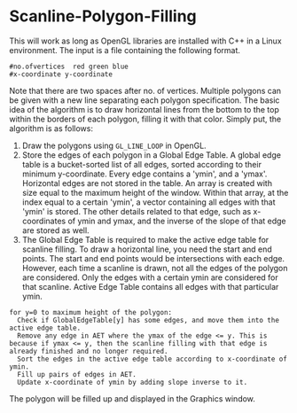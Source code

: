 # Scanline-Polygon-Filling
This will work as long as OpenGL libraries are installed with C++ in a Linux environment.
The input is a file containing the following format.
```
#no.ofvertices  red green blue
#x-coordinate y-coordinate
```
Note that there are two spaces after no. of vertices. Multiple polygons can be given with a new line separating each polygon specification.
The basic idea of the algorithm is to draw horizontal lines from the bottom to the top within the borders of each polygon, filling it with that color.
Simply put, the algorithm is as follows:
1. Draw the polygons using `GL_LINE_LOOP` in OpenGL.
2. Store the edges of each polygon in a Global Edge Table. A global edge table is a bucket-sorted list of all edges, sorted according to their minimum y-coordinate. Every edge contains a 'ymin', and a 'ymax'. Horizontal edges are not stored in the table. An array is created with size equal to the maximum height of the window. Within that array, at the index equal to a certain 'ymin', a vector containing all edges with that 'ymin' is stored. The other details related to that edge, such as x-coordinates of ymin and ymax, and the inverse of the slope of that edge are stored as well.
3. The Global Edge Table is required to make the active edge table for scanline filling. To draw a horizontal line, you need the start and end points. The start and end points would be intersections with each edge. However, each time a scanline is drawn, not all the edges of the polygon are considered. Only the edges with a certain ymin are considered for that scanline. Active Edge Table contains all edges with that particular ymin.
```
for y=0 to maximum height of the polygon:
  Check if GlobalEdgeTable[y] has some edges, and move them into the active edge table.
  Remove any edge in AET where the ymax of the edge <= y. This is because if ymax <= y, then the scanline filling with that edge is already finished and no longer required.
  Sort the edges in the active edge table according to x-coordinate of ymin.
  Fill up pairs of edges in AET.
  Update x-coordinate of ymin by adding slope inverse to it.
```

The polygon will be filled up and displayed in the Graphics window.
 
    
  
